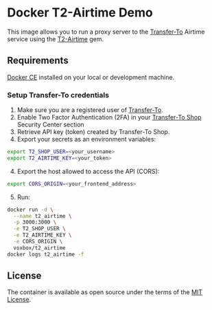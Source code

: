 # Docker T2-Airtime Demo

This image allows you to run a proxy server to the [Transfer-To](https://www.transfer-to.com/home) Airtime service
using the [T2-Airtime](https://github.com/matteolc/t2_airtime) gem.

## Requirements

[Docker CE](https://www.docker.com/) installed on your local or development machine.

### Setup Transfer-To credentials

1. Make sure you are a registered user of [Transfer-To](https://www.transfer-to.com/home).
2. Enable Two Factor Authentication (2FA) in your [Transfer-To Shop](https://shop.transferto.com) Security Center section
2. Retrieve API key (token) created by Transfer-To Shop.
3. Export your secrets as an environment variables:

```sh
export T2_SHOP_USER=<your_username>
export T2_AIRTIME_KEY=<your_token>
```

4. Export the host allowed to access the API (CORS):
```sh
export CORS_ORIGIN=<your_frontend_address>
```

5. Run:

```sh
docker run -d \
  --name t2_airtime \
  -p 3000:3000 \
  -e T2_SHOP_USER \
  -e T2_AIRTIME_KEY \
  -e CORS_ORIGIN \
  voxbox/t2_airtime
docker logs t2_airtime -f  
```

## License

The container is available as open source under the terms of the [MIT License](http://opensource.org/licenses/MIT).

